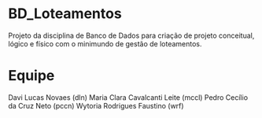 # BD_Loteamentos
Projeto da disciplina de Banco de Dados para criação de projeto conceitual, lógico e físico com o minimundo de gestão de loteamentos.

# Equipe
Davi Lucas Novaes (dln)
Maria Clara Cavalcanti Leite (mccl)
Pedro Cecílio da Cruz Neto (pccn)
Wytoria Rodrigues Faustino (wrf)
